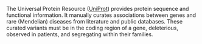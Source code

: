 The Universal Protein Resource ([UniProt](http://www.uniprot.org/)) provides protein sequence and functional information. It manually curates associations between genes and rare (Mendelian) diseases from literature and public databases. These curated variants must be in the coding region of a gene, deleterious, observed in patients, and segregating within their families.